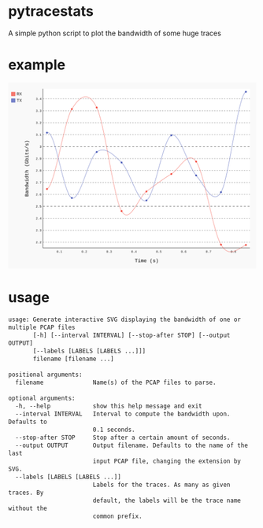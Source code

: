 # pytracestats
A simple python script to plot the bandwidth of some huge traces

# example
![example plot](https://github.com/tbarbette/pytracestats/raw/master/bw_rxtx.svg)

# usage
```
usage: Generate interactive SVG displaying the bandwidth of one or multiple PCAP files
       [-h] [--interval INTERVAL] [--stop-after STOP] [--output OUTPUT]
       [--labels [LABELS [LABELS ...]]]
       filename [filename ...]

positional arguments:
  filename              Name(s) of the PCAP files to parse.

optional arguments:
  -h, --help            show this help message and exit
  --interval INTERVAL   Interval to compute the bandwidth upon. Defaults to
                        0.1 seconds.
  --stop-after STOP     Stop after a certain amount of seconds.
  --output OUTPUT       Output filename. Defaults to the name of the last
                        input PCAP file, changing the extension by SVG.
  --labels [LABELS [LABELS ...]]
                        Labels for the traces. As many as given traces. By
                        default, the labels will be the trace name without the
                        common prefix.
```
